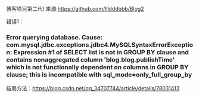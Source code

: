 博客项目第二代!
来源:https://github.com/llldddbbb/Blog2

错误1：
### Error querying database.  Cause: com.mysql.jdbc.exceptions.jdbc4.MySQLSyntaxErrorException: Expression #1 of SELECT list is not in GROUP BY clause and contains nonaggregated column 'blog.blog.publishTime' which is not functionally dependent on columns in GROUP BY clause; this is incompatible with sql_mode=only_full_group_by
结局方法：https://blog.csdn.net/qq_34707744/article/details/78031413
